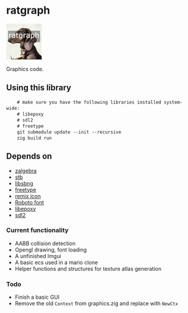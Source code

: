 # ratgraph
![Icon](icon.png)

Graphics code.

## Using this library
        # make sure you have the following libraries installed system-wide:
        # libepoxy
        # sdl2
        # freetype
        git submodule update --init --recursive
        zig build run

## Depends on
* [zalgebra](https://github.com/kooparse/zalgebra)
* [stb](https://github.com/nothings/stb)
* [libsbng](https://github.com/randy408/libspng)
* [freetype](https://freetype.org/)
* [remix icon](https://github.com/Remix-Design/RemixIcon)
* [Roboto font](https://fonts.google.com/specimen/Roboto)
* [libepoxy](https://github.com/anholt/libepoxy)
* [sdl2](https://www.libsdl.org/)



### Current functionality
* AABB collision detection
* Opengl drawing, font loading
* A unfinished Imgui
* A basic ecs used in a mario clone
* Helper functions and structures for texture atlas generation

### Todo
* Finish a basic GUI
* Remove the old `Context` from graphics.zig and replace with `NewCtx`
